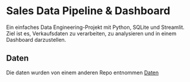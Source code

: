 #  Sales Data Pipeline & Dashboard

Ein einfaches Data Engineering-Projekt mit Python, SQLite und Streamlit.  
Ziel ist es, Verkaufsdaten zu verarbeiten, zu analysieren und in einem Dashboard darzustellen.

## Daten
Die daten wurden von einem anderen Repo entnommen [Daten](https://github.com/ine-rmotr-curriculum/FreeCodeCamp-Pandas-Real-Life-Example/blob/master/data/sales_data.csv)

